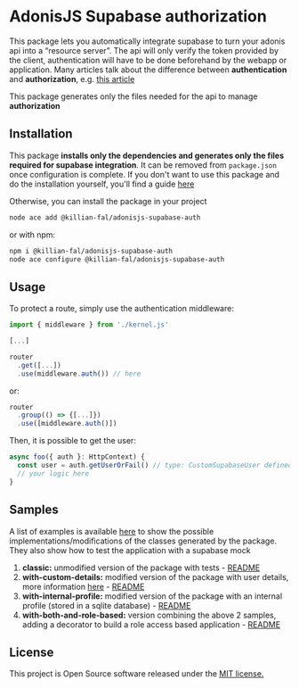 # AdonisJS Supabase authorization

This package lets you automatically integrate supabase to turn your adonis api into a “resource server”.
The api will only verify the token provided by the client, authentication will have to be done beforehand by the webapp or application.
Many articles talk about the difference between **authentication** and **authorization**, e.g. [this article](https://www.okta.com/identity-101/authentication-vs-authorization/#:~:text=What's%20the%20difference%20between%20authentication,permission%20to%20access%20a%20resource.)

This package generates only the files needed for the api to manage **authorization**

## Installation

This package **installs only the dependencies and generates only the files required for supabase integration**. It can be removed from `package.json` once configuration is complete.
If you don't want to use this package and do the installation yourself, you'll find a guide [here](MANUAL.md)

Otherwise, you can install the package in your project

```sh
node ace add @killian-fal/adonisjs-supabase-auth
```

or with npm:

```sh
npm i @killian-fal/adonisjs-supabase-auth
node ace configure @killian-fal/adonisjs-supabase-auth
```

## Usage

To protect a route, simply use the authentication middleware:

```ts
import { middleware } from './kernel.js'

[...]

router
  .get([...])
  .use(middleware.auth()) // here
```

or:

```ts
router
  .group(() => {[...]})
  .use([middleware.auth()])
```

Then, it is possible to get the user:

```ts
async foo({ auth }: HttpContext) {
  const user = auth.getUserOrFail() // type: CustomSupabaseUser defined in the guard
  // your logic here
}
```

## Samples

A list of examples is available [here](samples/) to show the possible implementations/modifications of the classes generated by the package. They also show how to test the application with a supabase mock

1. **classic:** unmodified version of the package with tests - [README](samples/classic/README.md)
2. **with-custom-details:** modified version of the package with user details, more information [here](https://supabase.com/docs/guides/auth/auth-hooks) - [README](samples/with-custom-details/README.md)
3. **with-internal-profile:** modified version of the package with an internal profile (stored in a sqlite database) - [README](samples/with-internal-profile/README.md)
4. **with-both-and-role-based:** version combining the above 2 samples, adding a decorator to build a role access based application - [README](samples/with-both-and-role-based/README.md)

## License

This project is Open Source software released under the [MIT license.](LICENSE.md)
